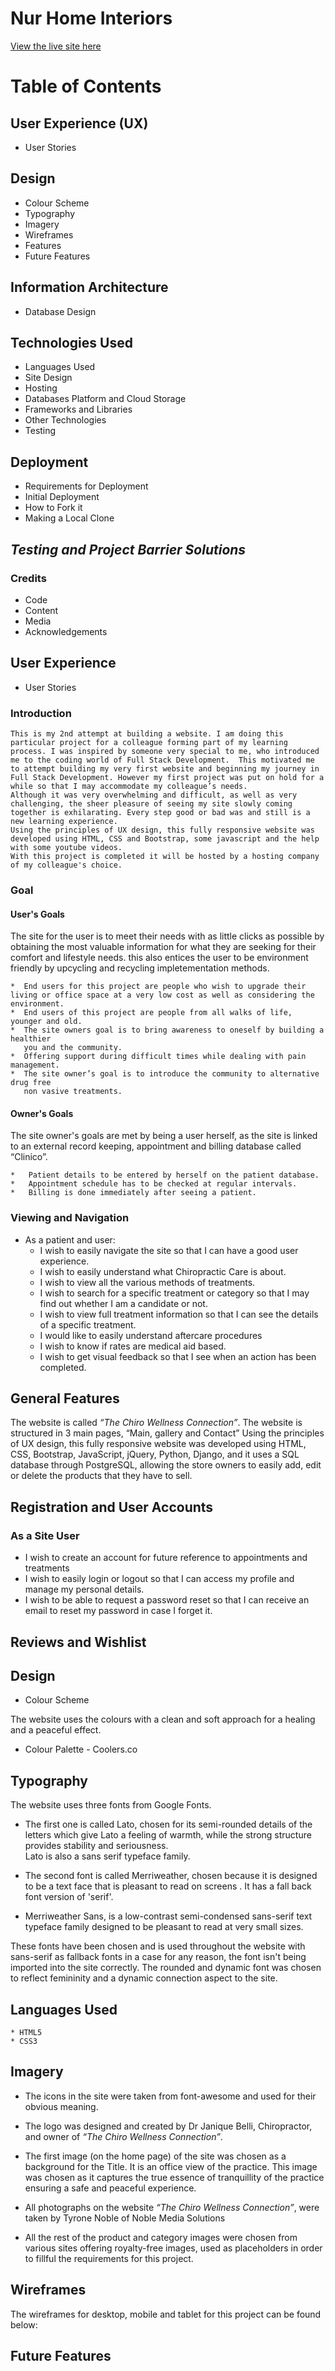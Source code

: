 # Nur Home Interiors

[View the live site here](https://github.com/LuiginaA/Nur-Home.git)

# Table of Contents

## User Experience (UX)

- User Stories

## Design

- Colour Scheme
- Typography
- Imagery
- Wireframes
- Features
- Future Features

## Information Architecture

- Database Design

## Technologies Used

- Languages Used
- Site Design
- Hosting
- Databases Platform and Cloud Storage
- Frameworks and Libraries
- Other Technologies
- Testing

## Deployment

- Requirements for Deployment
- Initial Deployment
- How to Fork it
- Making a Local Clone

## _Testing and Project Barrier Solutions_

### Credits

- Code
- Content
- Media
- Acknowledgements

## User Experience

- User Stories

### Introduction

    This is my 2nd attempt at building a website. I am doing this particular project for a colleague forming part of my learning process. I was inspired by someone very special to me, who introduced me to the coding world of Full Stack Development.  This motivated me to attempt building my very first website and beginning my journey in Full Stack Development. However my first project was put on hold for a while so that I may accommodate my colleague’s needs.
    Although it was very overwhelming and difficult, as well as very challenging, the sheer pleasure of seeing my site slowly coming together is exhilarating. Every step good or bad was and still is a new learning experience.
    Using the principles of UX design, this fully responsive website was developed using HTML, CSS and Bootstrap, some javascript and the help with some youtube videos.
    With this project is completed it will be hosted by a hosting company of my colleague's choice.

### Goal

#### User's Goals

The site for the user is to meet their needs with as little clicks as possible by obtaining the most valuable information for what they are seeking for their comfort and lifestyle needs. this also entices the user to be environment friendly by upcycling and recycling impletementation methods.

    *  End users for this project are people who wish to upgrade their living or office space at a very low cost as well as considering the environment.
    *  End users of this project are people from all walks of life, younger and old.
    *  The site owners goal is to bring awareness to oneself by building a healthier
       you and the community.
    *  Offering support during difficult times while dealing with pain management.
    *  The site owner’s goal is to introduce the community to alternative drug free
       non vasive treatments.

#### Owner's Goals

The site owner's goals are met by being a user herself, as the site is linked to an
external record keeping, appointment and billing database called “Clinico”.

    *   Patient details to be entered by herself on the patient database.
    *   Appointment schedule has to be checked at regular intervals.
    *   Billing is done immediately after seeing a patient.

### Viewing and Navigation

- As a patient and user:
  - I wish to easily navigate the site so that I can have a good user experience.
  - I wish to easily understand what Chiropractic Care is about.
  - I wish to view all the various methods of treatments.
  - I wish to search for a specific treatment or category so that I may find out whether I am a candidate or not.
  - I wish to view full treatment information so that I can see the details of a specific treatment.
  - I would like to easily understand aftercare procedures
  - I wish to know if rates are medical aid based.
  - I wish to get visual feedback so that I see when an action has been completed.

## General Features

The website is called _*“The Chiro Wellness Connection”*_.
The website is structured in 3 main pages, “Main, gallery and Contact”
Using the principles of UX design, this fully responsive website was developed using HTML, CSS, Bootstrap, JavaScript, jQuery, Python, Django, and it uses a SQL database through PostgreSQL, allowing the store owners to easily add, edit or delete the products that they have to sell.

## Registration and User Accounts

### As a Site User

- I wish to create an account for future reference to appointments and treatments
- I wish to easily login or logout so that I can access my profile and manage my personal details.
- I wish to be able to request a password reset so that I can receive an email to reset my password in case I forget it.

## Reviews and Wishlist

## Design

- Colour Scheme

The website uses the colours with a clean and soft approach for a healing and a peaceful effect.

- Colour Palette - Coolers.co

## Typography

The website uses three fonts from Google Fonts.

- The first one is called Lato, chosen for its semi-rounded details of the letters which give Lato a feeling of warmth, while the strong structure provides stability and seriousness.  
  Lato is also a sans serif typeface family.

- The second font is called Merriweather, chosen because it is designed to be a text face that is pleasant to read on screens . It has a fall back font version of 'serif'.

- Merriweather Sans, is a low-contrast semi-condensed sans-serif text typeface family designed to be pleasant to read at very small sizes.

These fonts have been chosen and is used throughout the website with sans-serif as fallback fonts in a case for any reason, the font isn't being imported into the site correctly. The rounded and dynamic font was chosen to reflect femininity and a dynamic connection aspect to the site.

## Languages Used

    * HTML5
    * CSS3

## Imagery

- The icons in the site were taken from font-awesome and used for their obvious meaning.

- The logo was designed and created by Dr Janique Belli, Chiropractor, and owner of _*“The Chiro Wellness Connection”*_.

- The first image (on the home page) of the site was chosen as a background for the Title. It is an office view of the practice. This image was chosen as it captures the true essence of tranquillity of the practice ensuring a safe and peaceful experience.

- All photographs on the website _*“The Chiro Wellness Connection”*_, were taken by Tyrone Noble of Noble Media Solutions

- All the rest of the product and category images were chosen from various sites offering royalty-free images, used as placeholders in order to fillful the requirements for this project.

## Wireframes

The wireframes for desktop, mobile and tablet for this project can be found below:

## Future Features
